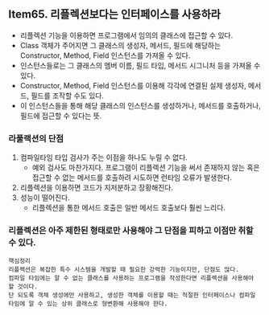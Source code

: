 ## Item65. 리플렉션보다는 인터페이스를 사용하라

- 리플렉션 기능을 이용하면 프로그램에서 임의의 클래스에 접근할 수 있다.
- Class 객체가 주어지면 그 클래스의 생성자, 메서드, 필드에 해당하는 Constructor, Method, Field 인스턴스를 가져올 수 있다.
- 인스턴스들로는 그 클래스의 멤버 이름, 필드 타입, 메서드 시그니처 등을 가져올 수 있다.
- Constructor, Method, Field 인스턴스를 이용해 각각에 연결된 실제 생성자, 메서드, 필드를 조작할 수도 있다.
- 이 인스턴스들을 통해 해당 클래스의 인스턴스를 생성하거나, 메서드를 호출하거나, 필드에 접근할 수 있다는 뜻.

### 라풀랙션의 단점
1. 컴파일타임 타입 검사가 주는 이점을 하나도 누릴 수 없다.
   - 예외 검사도 마찬가지다. 프로그램이 리플렉션 기능을 써서 존재하지 않는 혹은 접근할 수 없는 메서드를 호출하려 시도하면 런타임 오류가 발생한다.
2. 리플렉션을 이용하면 코드가 지저분하고 장황해진다.
3. 성능이 떨어진다.
   - 리플렉션을 통한 메서드 호출은 일반 메서드 호출보다 훨씬 느리다.

### 리플렉션은 아주 제한된 형태로만 사용해야 그 단점을 피하고 이점만 취할 수 있다.

```
핵심정리
리플렉션은 복잡한 특수 시스템을 개발할 때 필요한 강력한 기능이지만, 단점도 많다.
컴파일 타임에는 알 수 없는 클래스를 사용하는 프로그램을 작성한다면 리플렉션을 사용해야 할 것이다.
단 되도록 객체 생성에만 사용하고, 생성한 객체를 이용할 때는 적절한 인터페이스나 컴파일 타임에 알 수 있는 상위 클래스로 형변환해 사용해야 한다.
```